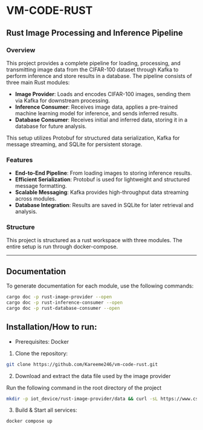 # VM-CODE-RUST

## Rust Image Processing and Inference Pipeline

### Overview

This project provides a complete pipeline for loading, processing, and transmitting image data from the CIFAR-100 dataset through Kafka to perform inference and store results in a database. The pipeline consists of three main Rust modules:

- **Image Provider**: Loads and encodes CIFAR-100 images, sending them via Kafka for downstream processing.
- **Inference Consumer**: Receives image data, applies a pre-trained machine learning model for inference, and sends inferred results.
- **Database Consumer**: Receives initial and inferred data, storing it in a database for future analysis.

This setup utilizes Protobuf for structured data serialization, Kafka for message streaming, and SQLite for persistent storage.

### Features

- **End-to-End Pipeline**: From loading images to storing inference results.
- **Efficient Serialization**: Protobuf is used for lightweight and structured message formatting.
- **Scalable Messaging**: Kafka provides high-throughput data streaming across modules.
- **Database Integration**: Results are saved in SQLite for later retrieval and analysis.

### Structure
This project is structured as a rust workspace with three modules. The entire setup is run through docker-compose.

---

## Documentation

To generate documentation for each module, use the following commands:

```bash
cargo doc -p rust-image-provider --open
cargo doc -p rust-inference-consumer --open
cargo doc -p rust-database-consumer --open
```

## Installation/How to run:

- Prerequisites: Docker

1. Clone the repository:

```bash
git clone https://github.com/Kareeme246/vm-code-rust.git
```

2. Download and extract the data file used by the image provider

Run the following command in the root directory of the project
```bash
mkdir -p iot_device/rust-image-provider/data && curl -sL https://www.cs.toronto.edu/~kriz/cifar-100-binary.tar.gz | tar -xz -C iot_device/rust-image-provider/data
```
3. Build & Start all services:

```bash
docker compose up
```

